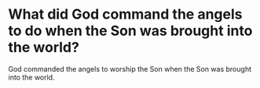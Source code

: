 # What did God command the angels to do when the Son was brought into the world?

God commanded the angels to worship the Son when the Son was brought into the world.
